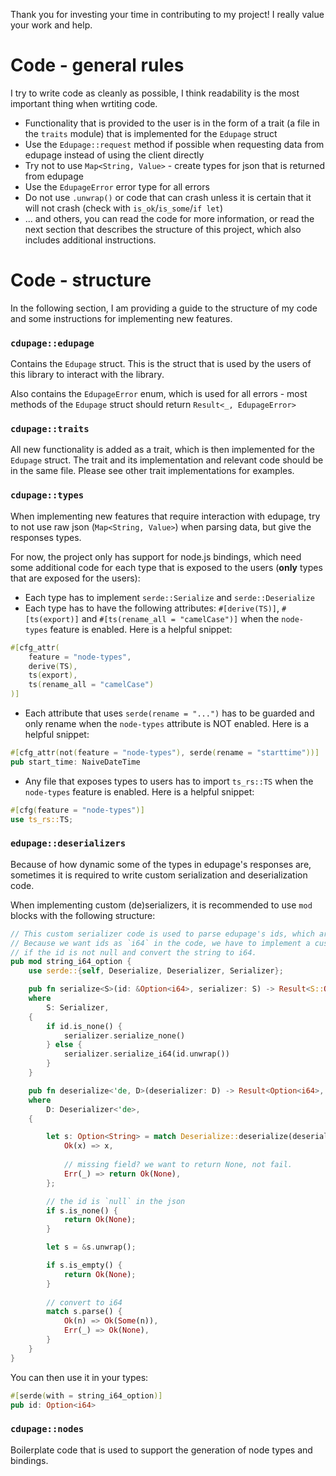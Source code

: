 Thank you for investing your time in contributing to my project! I really value your work and help.

# Code - general rules
I try to write code as cleanly as possible, I think readability is the most important thing when wrtiting code.
 
- Functionality that is provided to the user is in the form of a trait (a file in the `traits` module) that is implemented for the `Edupage` struct
- Use the `Edupage::request` method if possible when requesting data from edupage instead of using the client directly
- Try not to use `Map<String, Value>` - create types for json that is returned from edupage
- Use the `EdupageError` error type for all errors
- Do not use `.unwrap()` or code that can crash unless it is certain that it will not crash (check with `is_ok`/`is_some`/`if let`)
- ... and others, you can read the code for more information, or read the next section that describes the structure of this project, which also includes additional instructions.

# Code - structure
In the following section, I am providing a guide to the structure of my code and some instructions for implementing new features.

### `cdupage::edupage`
Contains the `Edupage` struct. This is the struct that is used by the users of this library to interact with the library.
 
Also contains the `EdupageError` enum, which is used for all errors - most methods of the `Edupage` struct should return `Result<_, EdupageError>`

### `cdupage::traits`
All new functionality is added as a trait, which is then implemented for the `Edupage` struct.
The trait and its implementation and relevant code should be in the same file. Please see other trait implementations for examples.

### `cdupage::types`
When implementing new features that require interaction with edupage, try to not use raw json (`Map<String, Value>`) when parsing data, but give the responses types.

For now, the project only has support for node.js bindings, which need some additional code for each type that is exposed to the users (__only__ types that are exposed for the users):

- Each type has to implement `serde::Serialize` and `serde::Deserialize`
- Each type has to have the following attributes: `#[derive(TS)]`, `#[ts(export)]` and `#[ts(rename_all = "camelCase")]` when the `node-types` feature is enabled. Here is a helpful snippet:
```rust
#[cfg_attr(
    feature = "node-types",
    derive(TS),
    ts(export),
    ts(rename_all = "camelCase")
)]
```
- Each attribute that uses `serde(rename = "...")` has to be guarded and only rename when the `node-types` attribute is NOT enabled. Here is a helpful snippet:
```rust
#[cfg_attr(not(feature = "node-types"), serde(rename = "starttime"))]
pub start_time: NaiveDateTime
```
- Any file that exposes types to users has to import `ts_rs::TS` when the `node-types` feature is enabled. Here is a helpful snippet:
```rust
#[cfg(feature = "node-types")]
use ts_rs::TS;
```

### `edupage::deserializers`
Because of how dynamic some of the types in edupage's responses are, sometimes it is required to write custom serialization and deserialization code.

When implementing custom (de)serializers, it is recommended to use `mod` blocks with the following structure:
```rust
// This custom serializer code is used to parse edupage's ids, which are in the json as strings.
// Because we want ids as `i64` in the code, we have to implement a custom serializer that checks
// if the id is not null and convert the string to i64.
pub mod string_i64_option {
    use serde::{self, Deserialize, Deserializer, Serializer};

    pub fn serialize<S>(id: &Option<i64>, serializer: S) -> Result<S::Ok, S::Error>
    where
        S: Serializer,
    {
        if id.is_none() {
            serializer.serialize_none()
        } else {
            serializer.serialize_i64(id.unwrap())
        }
    }

    pub fn deserialize<'de, D>(deserializer: D) -> Result<Option<i64>, D::Error>
    where
        D: Deserializer<'de>,
    {

        let s: Option<String> = match Deserialize::deserialize(deserializer) {
            Ok(x) => x,
            
            // missing field? we want to return None, not fail.
            Err(_) => return Ok(None),
        };

        // the id is `null` in the json
        if s.is_none() {
            return Ok(None);
        }

        let s = &s.unwrap();

        if s.is_empty() {
            return Ok(None);
        }
        
        // convert to i64
        match s.parse() {
            Ok(n) => Ok(Some(n)),
            Err(_) => Ok(None),
        }
    }
}
```

You can then use it in your types:
```rust
#[serde(with = string_i64_option)]
pub id: Option<i64>
```

### `cdupage::nodes`
Boilerplate code that is used to support the generation of node types and bindings.
